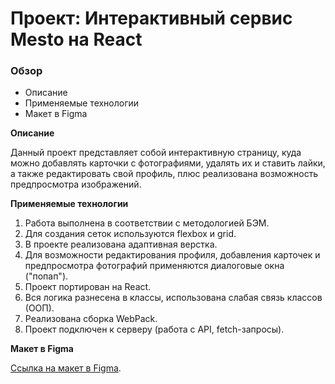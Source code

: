 # Проект: Интерактивный сервис Mesto на React


### Обзор
* Описание
* Применяемые технологии
* Макет в Figma


**Описание**

Данный проект представляет собой интерактивную страницу, куда можно добавлять карточки с фотографиями, удалять их и ставить лайки, а также редактировать свой профиль, плюс реализована возможность предпросмотра изображений. 


**Применяемые технологии**

1. Работа выполнена в соответствии с методологией БЭМ.
2. Для создания сеток используются flexbox и grid.
3. В проекте реализована адаптивная верстка.
4. Для возможности редактирования профиля, добавления карточек и предпросмотра фотографий применяются диалоговые окна ("попап").
5. Проект портирован на React.
6. Вся логика разнесена в классы, использована слабая связь классов (ООП).
7. Реализована сборка WebPack. 
8. Проект подключен к серверу (работа с API, fetch-запросы).


**Макет в Figma**

[Ссылка на макет в Figma](https://www.figma.com/file/2cn9N9jSkmxD84oJik7xL7/JavaScript.-Sprint-4?node-id=0%3A1).